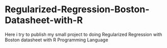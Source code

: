 # Regularized-Regression-Boston-Datasheet-with-R
Here i try to publish my small project to doing Regularized Regression with Boston datasheet with R Programming Language  
  
 
 
